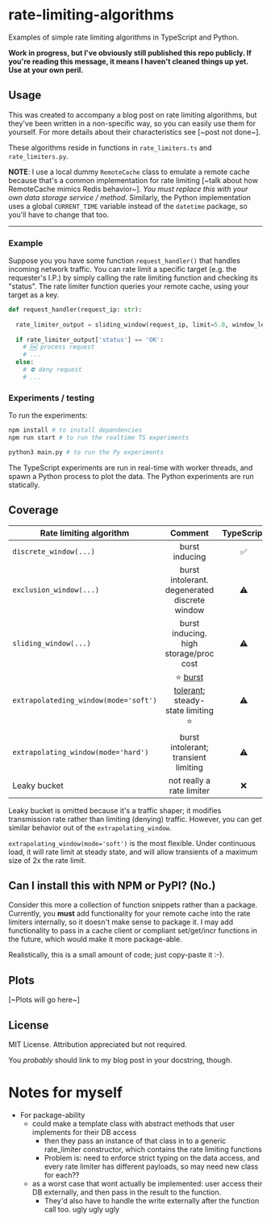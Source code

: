 # rate-limiting-algorithms

Examples of simple rate limiting algorithms in TypeScript and Python.

**Work in progress, but I've obviously still published this repo publicly. If you're reading this message, it means I haven't cleaned things up yet. Use at your own peril.**

## Usage

This was created to accompany a blog post on rate limiting algorithms, but they've been written in a non-specific way, so you can easily use them for yourself. For more details about their characteristics see [~post not done~].

These algorithms reside in functions in `rate_limiters.ts` and `rate_limiters.py`.

**NOTE**: I use a local dummy `RemoteCache` class to emulate a remote cache because that's a common implementation for rate limiting [~talk about how RemoteCache mimics Redis behavior~]. _You must replace this with your own data storage service / method_. Similarly, the Python implementation uses a global `CURRENT_TIME` variable instead of the `datetime` package, so you'll have to change that too.


---


### Example

Suppose you  you have some function `request_handler()` that handles incoming network traffic. You can rate limit a specific target (e.g. the requester's I.P.) by simply calling the rate limiting function and checking its "status". The rate limiter function queries your remote cache, using your target as a key.

```python
def request_handler(request_ip: str):
  
  rate_limiter_output = sliding_window(request_ip, limit=5.0, window_length_ms=1000.0)
  
  if rate_limiter_output['status'] == 'OK':
    # 🆗 process request
    # ...
  else:
    # ⛔️ deny request
    # ...
```

### Experiments / testing

To run the experiments:

```bash
npm install # to install dependencies
npm run start # to run the realtime TS experiments
```

```bash
python3 main.py # to run the Py experiments
```

The TypeScript experiments are run in real-time with worker threads, and spawn a Python process to plot the data. The Python experiments are run statically.

## Coverage

| Rate limiting algorithm             | Comment | TypeScript | Python |
| ----------------------------------- | :--------: | :----: | :---------------------------------: |
| `discrete_window(...)` |     burst inducing     |   ✅   | ✅ |
| `exclusion_window(...)` |     burst intolerant. degenerated discrete window     |   ⚠️   | ✅ |
| `sliding_window(...)` |     burst inducing. high storage/proc cost     |   ⚠️   | ✅ |
| `extrapolateding_window(mode='soft')` |     ⭐️ <u>burst tolerant</u>; steady-state limiting ⭐️     |   ⚠️   | ✅ |
| `extrapolating_window(mode='hard')` |     burst intolerant; transient limiting      |     ⚠️      |   ✅    |
| Leaky bucket                               |           not really a rate limiter           |     ❌      |   ❌    |

Leaky bucket is omitted because it's a traffic shaper; it modifies transmission rate rather than limiting (denying) traffic. However, you can get similar behavior out of the `extrapolating_window`.

 `extrapolating_window(mode='soft')` is the most flexible. Under continuous load, it will rate limit at steady state, and will allow transients of a maximum size of 2x the rate limit.

## Can I install this with NPM or PyPI? (No.)

Consider this more a collection of function snippets rather than a package. Currently, you **must** add functionality for your remote cache into the rate limiters internally, so it doesn't make sense to package it. I may add functionality to pass in a cache client or compliant set/get/incr functions in the future, which would make it more package-able.

Realistically, this is a small amount of code; just copy-paste it :-).

## Plots

[~Plots will go here~]

## License

MIT License. Attribution appreciated but not required.

You *probably* should link to my blog post in your docstring, though.

# Notes for myself

- For package-ability
  - could make a template class with abstract methods that user implements for their DB access
    - then they pass an instance of that class in to a generic rate_limiter constructor, which contains the rate limiting functions 
    - Problem is: need to enforce strict typing on the data access, and every rate limiter has different payloads, so may need new class for each??
  - as a worst case that wont actually be implemented: user access their DB externally, and then pass in the result to the function.
    - They'd also have to handle the write externally after the function call too. ugly ugly ugly
